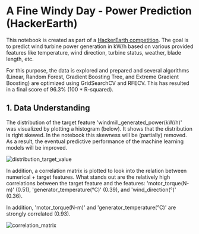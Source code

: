 # A Fine Windy Day - Power Prediction (HackerEarth)
This notebook is created as part of a [HackerEarth competition](https://www.hackerearth.com/problem/machine-learning/predict-the-power-kwh-produced-from-the-windmills-8-f055f832/). The goal is to predict wind turbine power generation in kW/h based on various provided features like temperature, wind direction, turbine status, weather, blade length, etc.

For this purpose, the data is explored and prepared and several algorithms (Linear, Random Forest, Gradient Boosting Tree, and Extreme Gradient Boosting) are optimized using GridSearchCV and RFECV. This has resulted in a final score of 96.3% (100 * R-squared).

## 1. Data Understanding

The distribution of the target feature 'windmill_generated_power(kW/h)' was visualized by plotting a histogram (below). It shows that the distribution is right skewed. In the notebook this skewness will be (partially) removed. As a result, the eventual predictive performance of the machine learning models will be improved.

![distribution_target_value](https://user-images.githubusercontent.com/70854452/128375859-3a2a9f1b-d5ad-41da-8573-e6ea13aa6774.png)

In addition, a correlation matrix is plotted to look into the relation between numerical + target features. What stands out are the relatively high correlations between the target feature and the features: 'motor_torque(N-m)' (0.51), 'generator_temperature(°C)' (0.39), and 'wind_direction(°)' (0.36). 

In addition, 'motor_torque(N-m)' and 'generator_temperature(°C)' are strongly correlated (0.93).

![correlation_matrix](https://user-images.githubusercontent.com/70854452/128377632-ae43853d-afc2-4e49-a498-6794a2efbd52.png)

